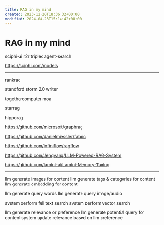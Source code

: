 ```yaml
---
title: RAG in my mind
created: 2023-12-20T18:36:32+00:00
modified: 2024-08-23T15:14:42+08:00
---
```


# RAG in my mind

sciphi-ai r2r triplex agent-search

https://sciphi.com/models

---

rankrag

standford storm 2.0 writer

togethercomputer moa

starrag

hipporag

https://github.com/microsoft/graphrag

https://github.com/danielmiessler/fabric

https://github.com/infiniflow/ragflow

https://github.com/Jenqyang/LLM-Powered-RAG-System

https://github.com/lamini-ai/Lamini-Memory-Tuning

---

llm generate images for content
llm generate tags & categories for content
llm generate embedding for content

llm generate query words
llm generate query image/audio

system perform full text search
system perform vector search

llm generate relevance or preference
llm generate potential query for content
system update relevance based on llm preference
